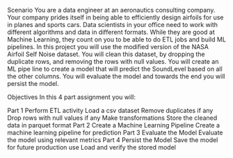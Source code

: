 Scenario
You are a data engineer at an aeronautics consulting company. Your company prides itself in being able to efficiently design airfoils for use in planes and sports cars. Data scientists in your office need to work with different algorithms and data in different formats. While they are good at Machine Learning, they count on you to be able to do ETL jobs and build ML pipelines. In this project you will use the modified version of the NASA Airfoil Self Noise dataset. You will clean this dataset, by dropping the duplicate rows, and removing the rows with null values. You will create an ML pipe line to create a model that will predict the SoundLevel based on all the other columns. You will evaluate the model and towards the end you will persist the model.


Objectives
In this 4 part assignment you will:

Part 1 Perform ETL activity
   Load a csv dataset
   Remove duplicates if any
   Drop rows with null values if any
   Make transformations
   Store the cleaned data in parquet format
Part 2 Create a Machine Learning Pipeline
   Create a machine learning pipeline for prediction
Part 3 Evaluate the Model
   Evaluate the model using relevant metrics
Part 4 Persist the Model
   Save the model for future production use
   Load and verify the stored model
